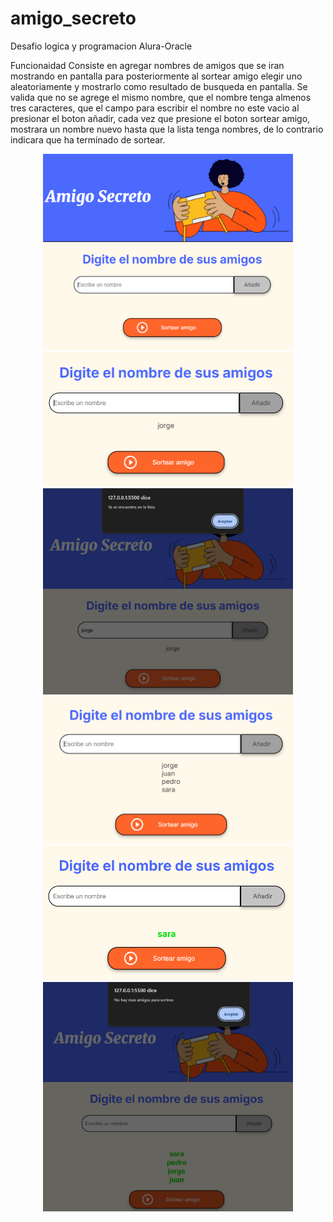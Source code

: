 # amigo_secreto
Desafio logica y programacion Alura-Oracle

Funcionaidad
Consiste en agregar nombres de amigos que se iran mostrando en pantalla para posteriormente al sortear amigo elegir uno aleatoriamente y mostrarlo como resultado de busqueda en pantalla.
Se valida que no se agrege el mismo nombre, que el nombre tenga almenos tres caracteres, que el campo para escribir el nombre no este vacio al presionar el boton añadir, cada vez que presione el boton sortear amigo, mostrara un nombre nuevo hasta que la lista tenga nombres, de lo contrario indicara que ha terminado de sortear.
<div wid="600" height="600" display="flex" align="center">
  <img src="pantalla_inicial.png" alt="Texto alternativo" width="400"/>
  <img src="Amigo_agregado.png" alt="Texto alternativo" width="400"/>
  <img src="Control_repetidos.png" alt="Texto alternativo" width="400"/>
  <img src="Lista_amigos.png" alt="Texto alternativo" width="400"/>
  <img src="Amigo_sorteado_aleatoriamente.png" alt="Amigo_sorteado_aleatoriamente" width="400"/>
  <img src="Control_disponibilidad_sorteo.png" alt="Control_disponibilidad_sorteo" width="400"/>
</div>

